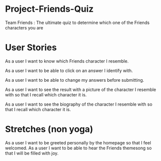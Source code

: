 # Project-Friends-Quiz
Team Friends : The ultimate quiz to determine which one of the Friends characters you are


# User Stories

As a user I want to know which Friends character I resemble.

As a user I want to be able to click on an answer I identify with.

As a user I want to be able to change my answers before submitting.

As a user I want to see the result with a picture of the character I resemble with so that I recall which character it is.

As a user I want to see the biography of the character I resemble with so that I recall which character it is.

# Stretches (non yoga) 

As a user I want to be greeted personally by the homepage so that I feel welcomed.
As a user I want to be able to hear the Friends themesong so that I will be filled with joy.






